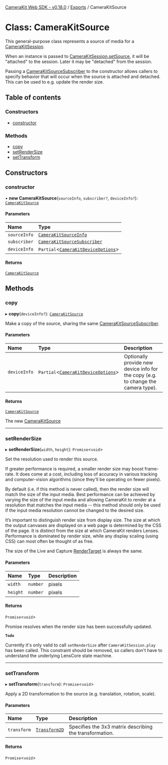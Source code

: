 [CameraKit Web SDK - v0.18.0](../README.md) / [Exports](../modules.md) / CameraKitSource

# Class: CameraKitSource

This general-purpose class represents a source of media for a [CameraKitSession](CameraKitSession.md).

When an instance is passed to [CameraKitSession.setSource](CameraKitSession.md#setsource), it will be "attached"
to the session. Later it may be "detached" from the session.

Passing a [CameraKitSourceSubscriber](../interfaces/CameraKitSourceSubscriber.md) to the constructor allows callers to specify behavior
that will occur when the source is attached and detached. This can be used to e.g. update the render size.

## Table of contents

### Constructors

- [constructor](CameraKitSource.md#constructor)

### Methods

- [copy](CameraKitSource.md#copy)
- [setRenderSize](CameraKitSource.md#setrendersize)
- [setTransform](CameraKitSource.md#settransform)

## Constructors

### constructor

• **new CameraKitSource**(`sourceInfo`, `subscriber?`, `deviceInfo?`): [`CameraKitSource`](CameraKitSource.md)

#### Parameters

| Name | Type |
| :------ | :------ |
| `sourceInfo` | [`CameraKitSourceInfo`](../interfaces/CameraKitSourceInfo.md) |
| `subscriber` | [`CameraKitSourceSubscriber`](../interfaces/CameraKitSourceSubscriber.md) |
| `deviceInfo` | `Partial`\<[`CameraKitDeviceOptions`](../interfaces/CameraKitDeviceOptions.md)\> |

#### Returns

[`CameraKitSource`](CameraKitSource.md)

## Methods

### copy

▸ **copy**(`deviceInfo?`): [`CameraKitSource`](CameraKitSource.md)

Make a copy of the source, sharing the same [CameraKitSourceSubscriber](../interfaces/CameraKitSourceSubscriber.md).

#### Parameters

| Name | Type | Description |
| :------ | :------ | :------ |
| `deviceInfo` | `Partial`\<[`CameraKitDeviceOptions`](../interfaces/CameraKitDeviceOptions.md)\> | Optionally provide new device info for the copy (e.g. to change the camera type). |

#### Returns

[`CameraKitSource`](CameraKitSource.md)

The new [CameraKitSource](CameraKitSource.md)

___

### setRenderSize

▸ **setRenderSize**(`width`, `height`): `Promise`\<`void`\>

Set the resolution used to render this source.

If greater performance is required, a smaller render size may boost frame-rate. It does come at a cost, including
loss of accuracy in various tracking and computer-vision algorithms (since they'll be operating on fewer pixels).

By default (i.e. if this method is never called), then the render size will match the size of the input media.
Best performance can be achieved by varying the size of the input media and allowing CameraKit to render at a
resolution that matches the input media -- this method should only be used if the input media resolution cannot
be changed to the desired size.

It’s important to distinguish render size from display size. The size at which the output canvases are displayed
on a web page is determined by the CSS of the page. It is distinct from the size at which CameraKit renders
Lenses. Performance is dominated by render size, while any display scaling (using CSS) can most often be thought
of as free.

The size of the Live and Capture [RenderTarget](../modules.md#rendertarget) is always the same.

#### Parameters

| Name | Type | Description |
| :------ | :------ | :------ |
| `width` | `number` | pixels |
| `height` | `number` | pixels |

#### Returns

`Promise`\<`void`\>

Promise resolves when the render size has been successfully updated.

**`Todo`**

Currently it's only valid to call `setRenderSize` after `CameraKitSession.play` has been called. This
constraint should be removed, so callers don't have to understand the underlying LensCore state machine.

___

### setTransform

▸ **setTransform**(`transform`): `Promise`\<`void`\>

Apply a 2D transformation to the source (e.g. translation, rotation, scale).

#### Parameters

| Name | Type | Description |
| :------ | :------ | :------ |
| `transform` | [`Transform2D`](Transform2D.md) | Specifies the 3x3 matrix describing the transformation. |

#### Returns

`Promise`\<`void`\>
